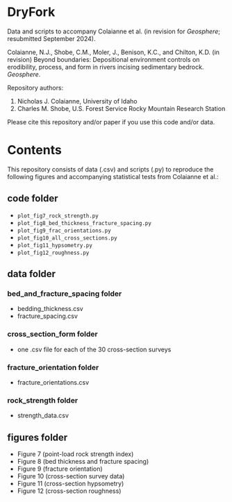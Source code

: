 # DryFork
Data and scripts to accompany Colaianne et al. (in revision for *Geosphere*; resubmitted September 2024).

Colaianne, N.J., Shobe, C.M., Moler, J., Benison, K.C., and Chilton, K.D. (in revision) Beyond boundaries: Depositional environment controls on erodibility, process, and form in rivers incising sedimentary bedrock. *Geosphere*.

Repository authors: 
1. Nicholas J. Colaianne, University of Idaho
2. Charles M. Shobe, U.S. Forest Service Rocky Mountain Research Station

Please cite this repository and/or paper if you use this code and/or data.

# Contents

This repository consists of data (.csv) and scripts (.py) to reproduce the following figures and accompanying statistical tests from Colaianne et al.:

## code folder
- `plot_fig7_rock_strength.py`
- `plot_fig8_bed_thickness_fracture_spacing.py`
- `plot_fig9_frac_orientations.py`
- `plot_fig10_all_cross_sections.py`
- `plot_fig11_hypsometry.py`
- `plot_fig12_roughness.py`

## data folder
### bed_and_fracture_spacing folder
- bedding_thickness.csv
- fracture_spacing.csv

### cross_section_form folder
- one .csv file for each of the 30 cross-section surveys

### fracture_orientation folder
- fracture_orientations.csv

### rock_strength folder
- strength_data.csv

## figures folder
- Figure 7 (point-load rock strength index)
- Figure 8 (bed thickness and fracture spacing)
- Figure 9 (fracture orientation)
- Figure 10 (cross-section survey data)
- Figure 11 (cross-section hypsometry)
- Figure 12 (cross-section roughness)
